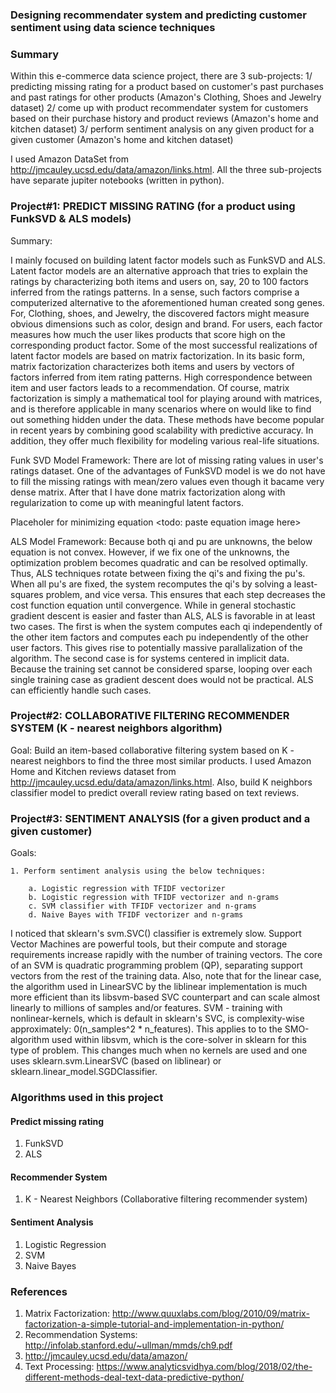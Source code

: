 
### Designing recommendater system and predicting customer sentiment using data science techniques

### Summary

Within this e-commerce data science project, there are 3 sub-projects:
1/ predicting missing rating for a product based on customer's past purchases and past ratings for other products (Amazon's Clothing, Shoes and Jewelry dataset)
2/ come up with product recommendater system for customers based on their purchase history and product reviews (Amazon's home and kitchen dataset)
3/ perform sentiment analysis on any given product for a given customer (Amazon's home and kitchen dataset)

I used Amazon DataSet from http://jmcauley.ucsd.edu/data/amazon/links.html. All the three sub-projects have separate jupiter notebooks (written in python).

### Project#1: PREDICT MISSING RATING (for a product using FunkSVD & ALS models)

Summary:

I mainly focused on building latent factor models such as FunkSVD and ALS. Latent factor models are an alternative approach that tries to explain the ratings by characterizing both items and users on, say, 20 to 100 factors inferred from the ratings patterns. In a sense, such factors comprise a computerized alternative to the aforementioned human created song genes. For, Clothing, shoes, and Jewelry, the discovered factors might measure obvious dimensions such as color, design and brand. For users, each factor measures how much the user likes products that score high on the corresponding product factor. Some of the most successful realizations of latent factor models are based on matrix factorization. In its basic form, matrix factorization characterizes both items and users by vectors of factors inferred from item rating patterns. High correspondence between item and user factors leads to a recommendation. Of course, matrix factorization is simply a mathematical tool for playing around with matrices, and is therefore applicable in many scenarios where on would like to find out something hidden under the data. These methods have become popular in recent years by combining good scalability with predictive accuracy. In addition, they offer much flexibility for modeling various real-life situations.

Funk SVD Model Framework:
There are lot of missing rating values in user's ratings dataset. One of the advantages of FunkSVD model is we do not have to fill the missing ratings with mean/zero values even though it bacame very dense matrix. After that I have done matrix factorization along with regularization to come up with meaningful latent factors. 

Placeholer for minimizing equation
<todo: paste equation image here>

ALS Model Framework:
Because both qi and pu are unknowns, the below equation is not convex. However, if we fix one of the unknowns, the optimization problem becomes quadratic and can be resolved optimally. Thus, ALS techniques rotate between fixing the qi's and fixing the pu's. When all pu's are fixed, the system recomputes the qi's by solving a least-squares problem, and vice versa. This ensures that each step decreases the cost function equation until convergence. While in general stochastic gradient descent is easier and faster than ALS, ALS is favorable in at least two cases. The first is when the system computes each qi independently of the other item factors and computes each pu independently of the other user factors. This gives rise to potentially massive parallalization of the algorithm. The second case is for systems centered in implicit data. Because the training set cannot be considered sparse, looping over each single training case as gradient descent does would not be practical. ALS can efficiently handle such cases. 

### Project#2: COLLABORATIVE FILTERING RECOMMENDER SYSTEM (K - nearest neighbors algorithm)

Goal: Build an item-based collaborative filtering system based on K - nearest neighbors to find the three most similar products. I used Amazon Home and Kitchen reviews dataset from http://jmcauley.ucsd.edu/data/amazon/links.html. Also, build K neighbors classifier model to predict overall review rating based on text reviews. 

### Project#3: SENTIMENT ANALYSIS (for a given product and a given customer)

Goals:

    1. Perform sentiment analysis using the below techniques:

        a. Logistic regression with TFIDF vectorizer
        b. Logistic regression with TFIDF vectorizer and n-grams
        c. SVM classifier with TFIDF vectorizer and n-grams
        d. Naive Bayes with TFIDF vectorizer and n-grams

I noticed that sklearn's svm.SVC() classifier is extremely slow. 
    Support Vector Machines are powerful tools, but their compute and storage requirements increase rapidly with the number of training vectors. The core of an SVM is quadratic programming problem (QP), separating support vectors from the rest of the training data. Also, note that for the linear case, the algorithm used in LinearSVC by the liblinear implementation is much more efficient than its libsvm-based SVC counterpart and can scale almost linearly to millions of samples and/or features. SVM - training with nonlinear-kernels, which is default in sklearn's SVC, is complexity-wise approximately: 0(n_samples^2 * n_features). This applies to to the SMO-algorithm used within libsvm, which is the core-solver in sklearn for this type of problem. This changes much when no kernels are used and one uses sklearn.svm.LinearSVC (based on liblinear) or sklearn.linear_model.SGDClassifier.


### Algorithms used in this project

#### Predict missing rating
1. FunkSVD
2. ALS

#### Recommender System
1. K - Nearest Neighbors (Collaborative filtering recommender system)

#### Sentiment Analysis
1. Logistic Regression
2. SVM
3. Naive Bayes

### References

1. Matrix Factorization: http://www.quuxlabs.com/blog/2010/09/matrix-factorization-a-simple-tutorial-and-implementation-in-python/
2. Recommendation Systems: http://infolab.stanford.edu/~ullman/mmds/ch9.pdf
3. http://jmcauley.ucsd.edu/data/amazon/
4. Text Processing: https://www.analyticsvidhya.com/blog/2018/02/the-different-methods-deal-text-data-predictive-python/